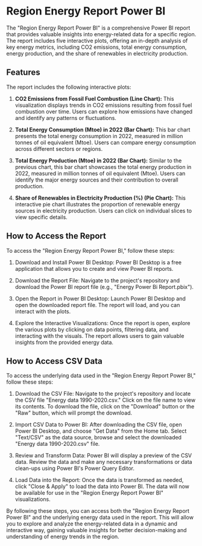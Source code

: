 # Region Energy Report Power BI

The "Region Energy Report Power BI" is a comprehensive Power BI report that provides valuable insights into energy-related data for a specific region. The report includes five interactive plots, offering an in-depth analysis of key energy metrics, including CO2 emissions, total energy consumption, energy production, and the share of renewables in electricity production.

## Features

The report includes the following interactive plots:

1. **CO2 Emissions from Fossil Fuel Combustion (Line Chart):** This visualization displays trends in CO2 emissions resulting from fossil fuel combustion over time. Users can explore how emissions have changed and identify any patterns or fluctuations.

2. **Total Energy Consumption (Mtoe) in 2022 (Bar Chart):** This bar chart presents the total energy consumption in 2022, measured in million tonnes of oil equivalent (Mtoe). Users can compare energy consumption across different sectors or regions.

3. **Total Energy Production (Mtoe) in 2022 (Bar Chart):** Similar to the previous chart, this bar chart showcases the total energy production in 2022, measured in million tonnes of oil equivalent (Mtoe). Users can identify the major energy sources and their contribution to overall production.

4. **Share of Renewables in Electricity Production (%) (Pie Chart):** This interactive pie chart illustrates the proportion of renewable energy sources in electricity production. Users can click on individual slices to view specific details.

## How to Access the Report

To access the "Region Energy Report Power BI," follow these steps:

1. Download and Install Power BI Desktop: Power BI Desktop is a free application that allows you to create and view Power BI reports.

2. Download the Report File: Navigate to the project's repository and download the Power BI report file (e.g., "Energy Power Bi Report.pbix").

3. Open the Report in Power BI Desktop: Launch Power BI Desktop and open the downloaded report file. The report will load, and you can interact with the plots.

4. Explore the Interactive Visualizations: Once the report is open, explore the various plots by clicking on data points, filtering data, and interacting with the visuals. The report allows users to gain valuable insights from the provided energy data.

## How to Access CSV Data

To access the underlying data used in the "Region Energy Report Power BI," follow these steps:

1. Download the CSV File: Navigate to the project's repository and locate the CSV file "Energy data 1990-2020.csv." Click on the file name to view its contents. To download the file, click on the "Download" button or the "Raw" button, which will prompt the download.

2. Import CSV Data to Power BI: After downloading the CSV file, open Power BI Desktop, and choose "Get Data" from the Home tab. Select "Text/CSV" as the data source, browse and select the downloaded "Energy data 1990-2020.csv" file.

3. Review and Transform Data: Power BI will display a preview of the CSV data. Review the data and make any necessary transformations or data clean-ups using Power BI's Power Query Editor.

4. Load Data into the Report: Once the data is transformed as needed, click "Close & Apply" to load the data into Power BI. The data will now be available for use in the "Region Energy Report Power BI" visualizations.

By following these steps, you can access both the "Region Energy Report Power BI" and the underlying energy data used in the report. This will allow you to explore and analyze the energy-related data in a dynamic and interactive way, gaining valuable insights for better decision-making and understanding of energy trends in the region.
